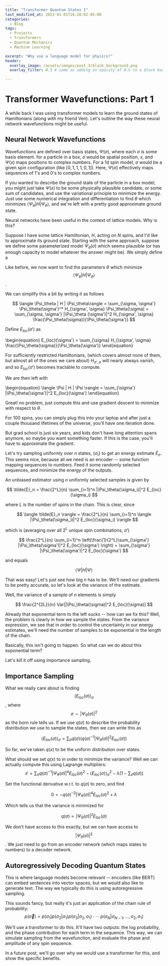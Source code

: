 ```yaml
---
title: "Transformer Quantum States I"
last_modified_at: 2023-01-01T16:20:02-05:00
categories:
  - Blog
tags:
  - Projects
  - Transformers
  - Quantum Mechanics
  - Machine Learning

excerpt: "Why use a language model for physics?"
header:
  overlay_image: /assets/images/post_3/black_background.png
  overlay_filter: 0.3 # same as adding an opacity of 0.5 to a black background

---
```

# Transformer Wavefunctions: Part 1

A while back I was using transformer models to learn the ground states of Hamiltonians (along with my friend Ven). 
Let's outline the way these neural network wavefunctions might be useful.

## Neural Network Wavefunctions

Wavefunctions are defined over basis states, $\Psi(\sigma)$, where each $\sigma$ is some basis element. 
for a particle in a box, $\sigma$ would be spatial position, $x$, and $\Psi(x)$ maps positions to complex numbers. 
For a 1d spin model, $\sigma$ would be a given spin configuration (like $[0,1,1,1,0,1]$). 
Here, $\Psi(\sigma)$ effectively maps sequences of 1's and 0's to complex numbers. 

If you wanted to describe the ground state of the particle in a box model, you might just take $\Psi(x)$ to be some physically plausible candidate, or some sum of candidates, and use the variational principle to minimize the energy. 
Just use some numerical integration and differentiation to find $\theta$ which minimizes $\langle \Psi_\theta | H | \Psi_\theta\rangle$, and we're left with a pretty good approximate ground state.

Neural networks have been useful in the context of lattice models. Why is this?

Suppose I have some lattice Hamiltonian, $H$, acting on $N$ spins, and I'd like to approximate its ground state. 
Starting with the same approach, suppose we define some parameterized model $\Psi_\theta(\sigma)$ which seems plausible (or has enough capacity to model whatever the answer might be). We simply define a 

Like before, we now want to find the parameters $\theta$ which minimize 
$$\langle \Psi_\theta | H | \Psi_\theta\rangle$$.

We can simplify this a bit by writing it as follows

$$
\langle \Psi_\theta | H | \Psi_\theta\rangle = \sum_{\sigma, \sigma'} \Psi_\theta(\sigma')^* H_{\sigma', \sigma} \Psi_\theta(\sigma) = \sum_{\sigma, \sigma'} |\Psi_\theta (\sigma')|^2 H_{\sigma', \sigma} \frac{\Psi_\theta(\sigma)}{\Psi_\theta(\sigma')}
$$

Define $E_{loc}(\sigma')$ as 

\begin{equation}
    E_{loc}(\sigma') = \sum_{\sigma} H_{\sigma', \sigma} \frac{\Psi_\theta(\sigma)}{\Psi_\theta(\sigma')}
\end{equation}

For sufficiently restricted Hamiltonians, (which covers almost none of them, but almost all of the ones we care about) $H_{\sigma', \sigma}$ will nearly always vanish, and so $E_{loc}(\sigma')$ becomes tractable to compute. 

We are then left with

\begin{equation}
    \langle \Psi | H | \Psi \rangle = \sum_{\sigma'} |\Psi_\theta(\sigma')|^2 E_{loc}(\sigma')
\end{equation}

Great! no problem, just compute this and use gradient descent to minimize with respect to $\theta$.

For 100 spins, you can simply plug this into your laptop and after just a couple thousand lifetimes of the universe, you'll have one iteration done. 

But grad school is just six years, and kids don't have long attention spans anymore, so maybe you want something faster.
If this is the case, you'll have to approximate the gradient. 

Let's try sampling uniformly over $n$ states, $\{ \sigma_i \}$ to get an energy estimate $\tilde{E}_n$. This seems nice, because all we need is an encoder -- some function mapping sequences to numbers. Feed it some randomly selected sequences, and minimize the energy of the outputs.

An unbiased estimator using $n$ uniformly selected samples is given by

$$
\tilde{E}_n = \frac{2^L}{n} \sum_{i=1}^n |\Psi_\theta(\sigma_i)|^2 E_{loc}(\sigma_i)
$$
 
where $L$ is the number of spins in the chain. This is clear, since 

$$
\langle \tilde{E}_n \rangle = \frac{2^L}{n} \sum_{i=1}^n \langle |\Psi_\theta(\sigma_i)|^2 E_{loc}(\sigma_i) \rangle
$$

which is (averaging over all $2^L$ unique spin combinations, $\sigma'$)

$$
\frac{2^L}{n} \sum_{i=1}^n \left(\frac{1}{2^L}\sum_{\sigma'} |\Psi_\theta(\sigma')|^2 E_{loc}(\sigma') \right) = 
\sum_{\sigma'} |\Psi_\theta(\sigma')|^2 E_{loc}(\sigma') 
$$

and equals 

$$
\langle \Psi | H | \Psi \rangle
$$

That was easy! Let's just see how big $n$ has to be. 
We'll need our gradients to be pretty accurate, so let's look at the variance of the estimate.

Well, the variance of a sample of $n$ elements is simply 

$$
\frac{2^{2L}}{n} Var[|\Psi_\theta(\sigma)|^2 E_{loc}(\sigma)]
$$

Already that exponential term to the left sucks -- how can we fix this? Well, the problem is clearly in how we sample the states. From the variance expression, we see that in order to control the uncertainty in our energy estimates, we'll need the number of samples to be exponential in the length of the chain. 

Basically, this isn't going to happen. So what can we do about this exponential term?

Let's kill it off using importance sampling. 

## Importance Sampling

What we really care about is finding 
$$
\langle E_{loc}(\sigma)\rangle_\sigma
$$, where 
$$\sigma \sim |\Psi_\theta(\sigma)|^2$$ as the born rule tells us. If we use $q(\sigma)$ to describe the probability distribution we use to sample the states, then we can write this as

$$
\langle E_{loc}(\sigma)\rangle_\sigma = \sum_{\sigma} q(\sigma) \left( q(\sigma)^{-1} |\Psi_\theta(\sigma)|^2 E_{loc}(\sigma)\right)
$$

So far, we've taken $q(x)$ to be the uniform distribution over states. 

What should we set $q(x)$ to in order to minimize the variance? Well we can actually compute this using Lagrange multipliers:
$$
\mathcal{L} = \sum_{\sigma} q(\sigma)^{-1} |\Psi_\theta(\sigma)|^4 E_{loc}(\sigma)^2 - \langle E_{loc}(\sigma)\rangle_\sigma^2 - \lambda (1 - \sum_{\sigma} q(\sigma))
$$

Set the functional derivative w.r.t. to $q(\sigma)$ to zero, and find

$$
0 = -q(\sigma)^{-2} | \Psi_\theta(\sigma)|^4 E_{loc}(\sigma)^2 + \lambda 
$$

Which tells us that the variance is minimized for 

$$
q(\sigma) \propto |\Psi_\theta(\sigma)|^2 E_{loc}(\sigma)
$$

We don't have access to this exactly, but we can have access to 
$$
|\Psi_\theta(\sigma)|^2
$$. 
We just need to go from an encoder network (which maps states to numbers) to a decoder network. 

## Autoregressively Decoding Quantum States

This is where language models become relevant -- encoders (like BERT) can embed sentences into vector spaces, but we would also like to generate text. The way we typically do this is using autoregressive sampling. 

This sounds fancy, but really it's just an application of the chain rule of probability:
$$
p(\vec{\sigma}) = p(\sigma_1) p(\sigma_2 | \sigma_1) p(\sigma_3 | \sigma_2, \sigma_1) \cdot \cdot \cdot p(\sigma_N | \sigma_{N-1}, ..., \sigma_2, \sigma_1)
$$

We'll use a transformer to do this. It'll have two outputs: the log probability, and the phase contribution for each term in the sequence. 
This way, we can simulate sampling from the wavefunction, and evaluate the phase and amplitude of any spin sequence. 

In a future post, we'll go over why we would use a transformer for this, and show the specific benefits. 